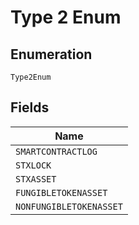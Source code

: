 # Type 2 Enum

## Enumeration

`Type2Enum`

## Fields

| Name                    |
| ----------------------- |
| `SMARTCONTRACTLOG`      |
| `STXLOCK`               |
| `STXASSET`              |
| `FUNGIBLETOKENASSET`    |
| `NONFUNGIBLETOKENASSET` |
